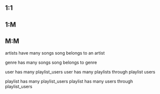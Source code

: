 ## 1:1

## 1:M

## M:M




artists have many songs
song belongs to an artist

genre has many songs
song belongs to genre


user has many playlist_users
user has many playlists through playlist users

playlist has many playlist_users
playlist has many users through playlist_users



